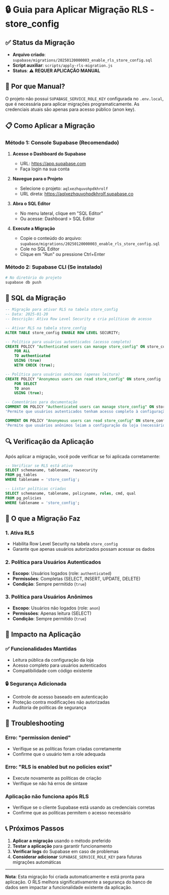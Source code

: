 # 🔒 Guia para Aplicar Migração RLS - store_config

## ✅ Status da Migração

- **Arquivo criado**: `supabase/migrations/20250120000003_enable_rls_store_config.sql`
- **Script auxiliar**: `scripts/apply-rls-migration.js`
- **Status**: ⚠️ **REQUER APLICAÇÃO MANUAL**

## 🚫 Por que Manual?

O projeto não possui `SUPABASE_SERVICE_ROLE_KEY` configurada no `.env.local`, que é necessária para aplicar migrações programaticamente. As credenciais atuais são apenas para acesso público (anon key).

## 📋 Como Aplicar a Migração

### Método 1: Console Supabase (Recomendado)

1. **Acesse o Dashboard do Supabase**

   - URL: https://app.supabase.com
   - Faça login na sua conta

2. **Navegue para o Projeto**

   - Selecione o projeto: `aqlxezhquvohpdkhrolf`
   - URL direta: https://aqlxezhquvohpdkhrolf.supabase.co

3. **Abra o SQL Editor**

   - No menu lateral, clique em "SQL Editor"
   - Ou acesse: Dashboard > SQL Editor

4. **Execute a Migração**
   - Copie o conteúdo do arquivo: `supabase/migrations/20250120000003_enable_rls_store_config.sql`
   - Cole no SQL Editor
   - Clique em "Run" ou pressione Ctrl+Enter

### Método 2: Supabase CLI (Se instalado)

```bash
# No diretório do projeto
supabase db push
```

## 📄 SQL da Migração

```sql
-- Migração para ativar RLS na tabela store_config
-- Data: 2025-01-20
-- Descrição: Ativa Row Level Security e cria políticas de acesso

-- Ativar RLS na tabela store_config
ALTER TABLE store_config ENABLE ROW LEVEL SECURITY;

-- Política para usuários autenticados (acesso completo)
CREATE POLICY "Authenticated users can manage store_config" ON store_config
    FOR ALL
    TO authenticated
    USING (true)
    WITH CHECK (true);

-- Política para usuários anônimos (apenas leitura)
CREATE POLICY "Anonymous users can read store_config" ON store_config
    FOR SELECT
    TO anon
    USING (true);

-- Comentários para documentação
COMMENT ON POLICY "Authenticated users can manage store_config" ON store_config IS
'Permite que usuários autenticados tenham acesso completo à configuração da loja';

COMMENT ON POLICY "Anonymous users can read store_config" ON store_config IS
'Permite que usuários anônimos leiam a configuração da loja (necessário para funcionamento público)';
```

## 🔍 Verificação da Aplicação

Após aplicar a migração, você pode verificar se foi aplicada corretamente:

```sql
-- Verificar se RLS está ativo
SELECT schemaname, tablename, rowsecurity
FROM pg_tables
WHERE tablename = 'store_config';

-- Listar políticas criadas
SELECT schemaname, tablename, policyname, roles, cmd, qual
FROM pg_policies
WHERE tablename = 'store_config';
```

## 🎯 O que a Migração Faz

### 1. Ativa RLS

- Habilita Row Level Security na tabela `store_config`
- Garante que apenas usuários autorizados possam acessar os dados

### 2. Política para Usuários Autenticados

- **Escopo**: Usuários logados (role: `authenticated`)
- **Permissões**: Completas (SELECT, INSERT, UPDATE, DELETE)
- **Condição**: Sempre permitido (`true`)

### 3. Política para Usuários Anônimos

- **Escopo**: Usuários não logados (role: `anon`)
- **Permissões**: Apenas leitura (SELECT)
- **Condição**: Sempre permitido (`true`)

## 🔧 Impacto na Aplicação

### ✅ Funcionalidades Mantidas

- Leitura pública da configuração da loja
- Acesso completo para usuários autenticados
- Compatibilidade com código existente

### 🔒 Segurança Adicionada

- Controle de acesso baseado em autenticação
- Proteção contra modificações não autorizadas
- Auditoria de políticas de segurança

## 🚨 Troubleshooting

### Erro: "permission denied"

- Verifique se as políticas foram criadas corretamente
- Confirme que o usuário tem a role adequada

### Erro: "RLS is enabled but no policies exist"

- Execute novamente as políticas de criação
- Verifique se não há erros de sintaxe

### Aplicação não funciona após RLS

- Verifique se o cliente Supabase está usando as credenciais corretas
- Confirme que as políticas permitem o acesso necessário

## 📞 Próximos Passos

1. **Aplicar a migração** usando o método preferido
2. **Testar a aplicação** para garantir funcionamento
3. **Verificar logs** do Supabase em caso de problemas
4. **Considerar adicionar** `SUPABASE_SERVICE_ROLE_KEY` para futuras migrações automáticas

---

**Nota**: Esta migração foi criada automaticamente e está pronta para aplicação. O RLS melhora significativamente a segurança do banco de dados sem impactar a funcionalidade existente da aplicação.
